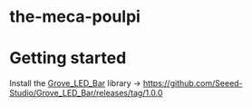 # the-meca-poulpi

# Getting started

Install the [Grove_LED_Bar](https://github.com/Seeed-Studio/Grove_LED_Bar) library -> https://github.com/Seeed-Studio/Grove_LED_Bar/releases/tag/1.0.0
